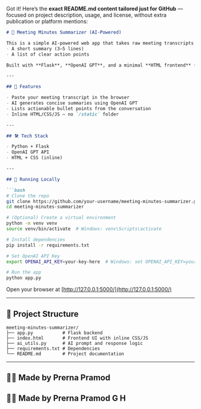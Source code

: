 Got it! Here’s the **exact README.md content tailored just for GitHub** — focused on project description, usage, and license, without extra publication or platform mentions:

````markdown
# 📝 Meeting Minutes Summarizer (AI-Powered)

This is a simple AI-powered web app that takes raw meeting transcripts and summarizes them into:
- A short summary (3–5 lines)
- A list of clear action points

Built with **Flask**, **OpenAI GPT**, and a minimal **HTML frontend** (no external static folders), it is lightweight and easy to run locally.

---

## 🚀 Features

- Paste your meeting transcript in the browser  
- AI generates concise summaries using OpenAI GPT  
- Lists actionable bullet points from the conversation  
- Inline HTML/CSS/JS – no `/static` folder  

---

## 🛠 Tech Stack

- Python + Flask  
- OpenAI GPT API  
- HTML + CSS (inline)  

---

## 🧪 Running Locally

```bash
# Clone the repo
git clone https://github.com/your-username/meeting-minutes-summarizer.git
cd meeting-minutes-summarizer

# (Optional) Create a virtual environment
python -m venv venv
source venv/bin/activate  # Windows: venv\Scripts\activate

# Install dependencies
pip install -r requirements.txt

# Set OpenAI API Key
export OPENAI_API_KEY=your-key-here  # Windows: set OPENAI_API_KEY=your-key-here

# Run the app
python app.py
````

Open your browser at [http://127.0.0.1:5000/](http://127.0.0.1:5000/)

---

## 📂 Project Structure

```
meeting-minutes-summarizer/
├── app.py           # Flask backend
├── index.html       # Frontend UI with inline CSS/JS
├── ai_utils.py      # AI prompt and response logic
├── requirements.txt # Dependencies
└── README.md        # Project documentation
```

---

👩‍💻 Made by Prerna Pramod 
---

## 👩‍💻 Made by Prerna Pramod G H

```

